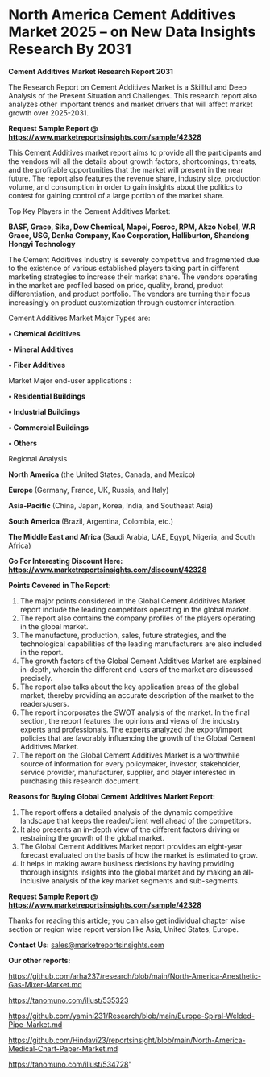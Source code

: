 # North America Cement Additives Market 2025 – on New Data Insights Research By 2031

<strong>Cement Additives Market Research Report 2031</strong>

The Research Report on Cement Additives Market is a Skillful and Deep Analysis of the Present Situation and Challenges. This research report also analyzes other important trends and market drivers that will affect market growth over 2025-2031.

<strong>Request Sample Report @ <a href=https://www.marketreportsinsights.com/sample/42328>https://www.marketreportsinsights.com/sample/42328</a></strong>

This Cement Additives market report aims to provide all the participants and the vendors will all the details about growth factors, shortcomings, threats, and the profitable opportunities that the market will present in the near future. The report also features the revenue share, industry size, production volume, and consumption in order to gain insights about the politics to contest for gaining control of a large portion of the market share.

Top Key Players in the Cement Additives Market:

<strong>BASF, Grace, Sika, Dow Chemical, Mapei, Fosroc, RPM, Akzo Nobel, W.R Grace, USG, Denka Company, Kao Corporation, Halliburton, Shandong Hongyi Technology</strong>

The Cement Additives Industry is severely competitive and fragmented due to the existence of various established players taking part in different marketing strategies to increase their market share. The vendors operating in the market are profiled based on price, quality, brand, product differentiation, and product portfolio. The vendors are turning their focus increasingly on product customization through customer interaction.

Cement Additives Market Major Types are:

<strong>•  Chemical Additives

•  Mineral Additives

•  Fiber Additives</strong>

Market Major end-user applications :

<strong>•  Residential Buildings

•  Industrial Buildings

•  Commercial Buildings

•  Others</strong>

Regional Analysis

</u><strong><b>North America</b></strong> (the United States, Canada, and Mexico)

<strong><b>Europe </b></strong>(Germany, France, UK, Russia, and Italy)

<strong><b>Asia-Pacific</b></strong> (China, Japan, Korea, India, and Southeast Asia)

<strong><b>South America</b></strong> (Brazil, Argentina, Colombia, etc.)

<strong><b>The Middle East and Africa</b></strong> (Saudi Arabia, UAE, Egypt, Nigeria, and South Africa)

<strong>Go For Interesting Discount Here: <a href=https://www.marketreportsinsights.com/discount/42328>https://www.marketreportsinsights.com/discount/42328</a></strong>

<strong>Points Covered in The Report:</strong>
<ol>
  <li>The major points considered in the Global Cement Additives Market report include the leading competitors operating in the global market.</li>
  <li>The report also contains the company profiles of the players operating in the global market.</li>
  <li>The manufacture, production, sales, future strategies, and the technological capabilities of the leading manufacturers are also included in the report.</li>
  <li>The growth factors of the Global Cement Additives Market are explained in-depth, wherein the different end-users of the market are discussed precisely.</li>
  <li>The report also talks about the key application areas of the global market, thereby providing an accurate description of the market to the readers/users.</li>
  <li>The report incorporates the SWOT analysis of the market. In the final section, the report features the opinions and views of the industry experts and professionals. The experts analyzed the export/import policies that are favorably influencing the growth of the Global Cement Additives Market.</li>
  <li>The report on the Global Cement Additives Market is a worthwhile source of information for every policymaker, investor, stakeholder, service provider, manufacturer, supplier, and player interested in purchasing this research document.</li>
</ol>
<strong>Reasons for Buying Global Cement Additives Market Report:</strong>

<ol>
  <li>The report offers a detailed analysis of the dynamic competitive landscape that keeps the reader/client well ahead of the competitors.</li>
  <li>It also presents an in-depth view of the different factors driving or restraining the growth of the global market.</li>
  <li>The Global Cement Additives Market report provides an eight-year forecast evaluated on the basis of how the market is estimated to grow.</li>
  <li>It helps in making aware business decisions by having providing thorough insights insights into the global market and by making an all-inclusive analysis of the key market segments and sub-segments.</li>
</ol>
<strong>Request Sample Report @ <a href=https://www.marketreportsinsights.com/sample/42328>https://www.marketreportsinsights.com/sample/42328</a></strong>


Thanks for reading this article; you can also get individual chapter wise section or region wise report version like Asia, United States, Europe.

<strong>Contact Us:</strong>
sales@marketreportsinsights.com

<strong>Our other reports:</strong>

<a href=https://github.com/arha237/research/blob/main/North-America-Anesthetic-Gas-Mixer-Market.md>https://github.com/arha237/research/blob/main/North-America-Anesthetic-Gas-Mixer-Market.md</a>

<a href=https://tanomuno.com/illust/535323>https://tanomuno.com/illust/535323</a>

<a href=https://github.com/yamini231/Research/blob/main/Europe-Spiral-Welded-Pipe-Market.md>https://github.com/yamini231/Research/blob/main/Europe-Spiral-Welded-Pipe-Market.md</a>

<a href=https://github.com/Hindavi23/reportsinsight/blob/main/North-America-Medical-Chart-Paper-Market.md>https://github.com/Hindavi23/reportsinsight/blob/main/North-America-Medical-Chart-Paper-Market.md</a>

<a href=https://tanomuno.com/illust/534728>https://tanomuno.com/illust/534728</a>"
